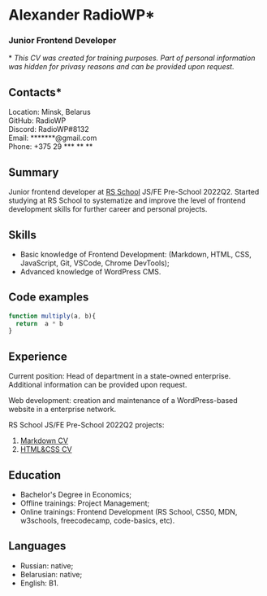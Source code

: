 # Alexander RadioWP\*


### **Junior Frontend Developer**


\* *This CV was created for training purposes. Part of personal information was hidden for privasy reasons and can be provided upon request.*


## Contacts*

Location: Minsk, Belarus  
GitHub: RadioWP  
Discord: RadioWP#8132  
Email: \*\*\*\*\*\*\*@gmail.com  
Phone: +375 29 \*\*\* \*\* \*\*


## Summary

Junior frontend developer at [RS School](https://rs.school/index.html) JS/FE Pre-School 2022Q2. Started studying at RS School to systematize and improve the level of frontend development skills for further career and personal projects. 


## Skills  

- Basic knowledge of Frontend Development: (Markdown, HTML, CSS, JavaScript, Git, VSCode, Chrome DevTools);  
- Advanced knowledge of WordPress CMS.  


## Code examples  
```js
function multiply(a, b){
  return  a * b
}
```  

## Experience  

Current position: Head of department in a state-owned enterprise. Additional information can be provided upon request.  

Web development: creation and maintenance of a WordPress-based website in a enterprise network.  

RS School JS/FE Pre-School 2022Q2 projects:  
1. [Markdown CV](https://radiowp.github.io/rsschool-cv/cv)  
2. [HTML&CSS CV](https://radiowp.github.io/rsschool-cv/)  


## Education  

- Bachelor's Degree in Economics;    
- Offline trainings: Project Management;    
- Online trainings: Frontend Development (RS School, CS50, MDN, w3schools, freecodecamp, code-basics, etc).  


## Languages  

- Russian: native;  
- Belarusian: native;    
- English: B1.  
